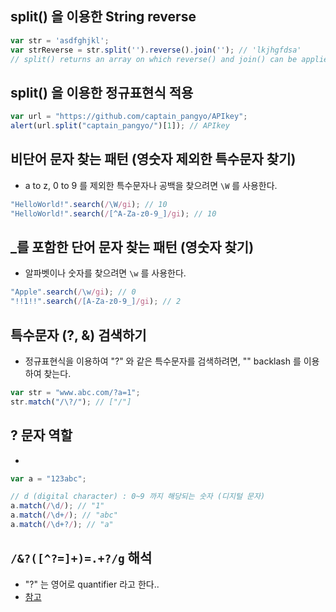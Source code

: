 ## split() 을 이용한 String reverse

``` javascript
var str = 'asdfghjkl';
var strReverse = str.split('').reverse().join(''); // 'lkjhgfdsa'
// split() returns an array on which reverse() and join() can be applied
```

## split() 을 이용한 정규표현식 적용

``` javascript
var url = "https://github.com/captain_pangyo/APIkey";
alert(url.split("captain_pangyo/")[1]); // APIkey
```

## 비단어 문자 찾는 패턴 (영숫자 제외한 특수문자 찾기)
- a to z, 0 to 9 를 제외한 특수문자나 공백을 찾으려면 `\W` 를 사용한다.

``` javascript
"HelloWorld!".search(/\W/gi); // 10
"HelloWorld!".search(/[^A-Za-z0-9_]/gi); // 10
```

## _를 포함한 단어 문자 찾는 패턴 (영숫자 찾기)
- 알파벳이나 숫자를 찾으려면 `\w` 를 사용한다.

``` javascript
"Apple".search(/\w/gi); // 0
"!!1!!".search(/[A-Za-z0-9_]/gi); // 2
```

## 특수문자 (?, &) 검색하기
- 정규표현식을 이용하여 "?" 와 같은 특수문자를 검색하려면, "\" backlash 를 이용하여 찾는다.

``` javascript
var str = "www.abc.com/?a=1";
str.match("/\?/"); // ["/"]
```

## ? 문자 역할
-

``` javascript
var a = "123abc";

// d (digital character) : 0~9 까지 해당되는 숫자 (디지털 문자)
a.match(/\d/); // "1"
a.match(/\d+/); // "abc"
a.match(/\d+?/); // "a"
```

## `/&?([^?=]+)=.+?/g` 해석
- "?" 는 영어로 quantifier 라고 한다..
- [참고](https://jex.im/regulex/#!embed=false&flags=&re=%26%3F(%5B%5E%3F%3D%5D%2B)%3D.%2B%3F)
